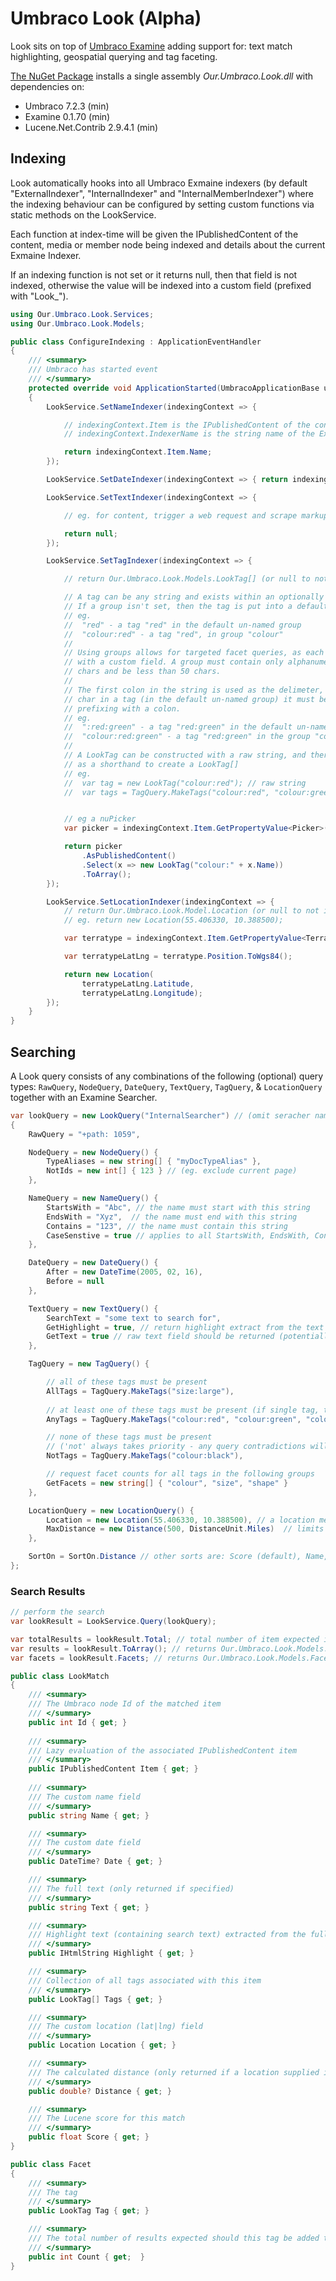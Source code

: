 # Umbraco Look (Alpha)
Look sits on top of [Umbraco Examine](https://our.umbraco.com/documentation/reference/searching/examine/) adding support for: text match highlighting, geospatial querying and tag faceting.

[The NuGet Package](https://www.nuget.org/packages/Our.Umbraco.Look) installs a single assembly _Our.Umbraco.Look.dll_ with dependencies on: 

  * Umbraco 7.2.3 (min)
  * Examine 0.1.70 (min)
  * Lucene.Net.Contrib 2.9.4.1 (min)


## Indexing

Look automatically hooks into all Umbraco Exmaine indexers (by default "ExternalIndexer", "InternalIndexer" and "InternalMemberIndexer") where the indexing behaviour can be configured by setting custom functions via static methods on the LookService. 

Each function at index-time will be given the IPublishedContent 
of the content, media or member node being indexed and details about the current Exmaine Indexer.

If an indexing function is not set or it returns null, then that field is not indexed, otherwise the value will be indexed into a custom field (prefixed with "Look_").

```csharp
using Our.Umbraco.Look.Services;
using Our.Umbraco.Look.Models;
```

```csharp
public class ConfigureIndexing : ApplicationEventHandler
{	
	/// <summary>
	/// Umbraco has started event
	/// </summary>
	protected override void ApplicationStarted(UmbracoApplicationBase umbracoApplication, ApplicationContext applicationContext)
	{		
		LookService.SetNameIndexer(indexingContext => {			

			// indexingContext.Item is the IPublishedContent of the content, media or member being indexed
			// indexingContext.IndexerName is the string name of the Examine Indexer

			return indexingContext.Item.Name;
		});

		LookService.SetDateIndexer(indexingContext => { return indexingContext.Item.UpdateDate; });

		LookService.SetTextIndexer(indexingContext => {		

			// eg. for content, trigger a web request and scrape markup to index

			return null;
		});

		LookService.SetTagIndexer(indexingContext => {

			// return Our.Umbraco.Look.Models.LookTag[] (or null to not index)

			// A tag can be any string and exists within an optionally specified group.
			// If a group isn't set, then the tag is put into a default un-named group.
			// eg.
			//	"red" - a tag "red" in the default un-named group
			//	"colour:red" - a tag "red", in group "colour"
			// 
			// Using groups allows for targeted facet queries, as each group corresponds
			// with a custom field. A group must contain only alphanumeric / underscore 
			// chars and be less than 50 chars.
			//
			// The first colon in the string is used as the delimeter, so to use a colon 
			// char in a tag (in the default un-named group) it must be escaped by 
			// prefixing with a colon.
			// eg.
			//	":red:green" - a tag "red:green" in the default un-named group
			//	"colour:red:green" - a tag "red:green" in the group "colour"
			//
			// A LookTag can be constructed with a raw string, and there is a static helper
			// as a shorthand to create a LookTag[]
			// eg.
			//	var tag = new LookTag("colour:red"); // raw string
			//	var tags = TagQuery.MakeTags("colour:red", "colour:green", "colour:blue"); 


			// eg a nuPicker
			var picker = indexingContext.Item.GetPropertyValue<Picker>("colours");

			return picker
				.AsPublishedContent()
				.Select(x => new LookTag("colour:" + x.Name))
				.ToArray();
		});

		LookService.SetLocationIndexer(indexingContext => {
			// return Our.Umbraco.Look.Model.Location (or null to not index)
			// eg. return new Location(55.406330, 10.388500);

			var terratype = indexingContext.Item.GetPropertyValue<Terratype.Models.Model>("location");

			var terratypeLatLng = terratype.Position.ToWgs84();

			return new Location(
				terratypeLatLng.Latitude, 
				terratypeLatLng.Longitude);
		});
	}
}

```

## Searching

A Look query consists of any combinations of the following (optional) query types: `RawQuery`, `NodeQuery`, `DateQuery`, `TextQuery`, `TagQuery`, & `LocationQuery` together with an Examine Searcher.

```csharp
var lookQuery = new LookQuery("InternalSearcher") // (omit seracher name to use default, usually "ExternalSearcher")
{
	RawQuery = "+path: 1059",

	NodeQuery = new NodeQuery() {
		TypeAliases = new string[] { "myDocTypeAlias" },
		NotIds = new int[] { 123 } // (eg. exclude current page)
	},

	NameQuery = new NameQuery() {
		StartsWith = "Abc", // the name must start with this string
		EndsWith = "Xyz",  // the name must end with this string
		Contains = "123", // the name must contain this string
		CaseSenstive = true // applies to all StartsWith, EndsWith, Contains
	},

	DateQuery = new DateQuery() {
		After = new DateTime(2005, 02, 16),
		Before = null
	},

	TextQuery = new TextQuery() {
		SearchText = "some text to search for",
		GetHighlight = true, // return highlight extract from the text field containing the search text
		GetText = true // raw text field should be returned (potentially a large document)
	},

	TagQuery = new TagQuery() {

		// all of these tags must be present
		AllTags = TagQuery.MakeTags("size:large"),
		
		// at least one of these tags must be present (if single tag, then it's deemed mandatory as per AllTags)
		AnyTags = TagQuery.MakeTags("colour:red", "colour:green", "colour:blue")

		// none of these tags must be present 
		// ('not' always takes priority - any query contradictions will return an empty result with message)
		NotTags = TagQuery.MakeTags("colour:black"),

		// request facet counts for all tags in the following groups
		GetFacets = new string[] { "colour", "size", "shape" }
	},

	LocationQuery = new LocationQuery() {
		Location = new Location(55.406330, 10.388500), // a location means distance results can be set
		MaxDistance = new Distance(500, DistanceUnit.Miles)  // limits the results to within this distance
	},

	SortOn = SortOn.Distance // other sorts are: Score (default), Name, DateAscending, DateDescending
};

```


### Search Results

```csharp
// perform the search
var lookResult = LookService.Query(lookQuery);

var totalResults = lookResult.Total; // total number of item expected in the lookResult enumerable
var results = lookResult.ToArray(); // returns Our.Umbraco.Look.Models.LookMatch[]
var facets = lookResult.Facets; // returns Our.Umbraco.Look.Models.Facet[]
```

```csharp
public class LookMatch
{
	/// <summary>
	/// The Umbraco node Id of the matched item
	/// </summary>
	public int Id { get; }
	
	/// <summary>
	/// Lazy evaluation of the associated IPublishedContent item
	/// </summary>
	public IPublishedContent Item { get; }
	
	/// <summary>
	/// The custom name field
	/// </summary>
	public string Name { get; }

	/// <summary>
	/// The custom date field
	/// </summary>
	public DateTime? Date { get; }

	/// <summary>
	/// The full text (only returned if specified)
	/// </summary>
	public string Text { get; }

	/// <summary>
	/// Highlight text (containing search text) extracted from the full text
	/// </summary>
	public IHtmlString Highlight { get; }

	/// <summary>
	/// Collection of all tags associated with this item
	/// </summary>
	public LookTag[] Tags { get; }

	/// <summary>
	/// The custom location (lat|lng) field
	/// </summary>
	public Location Location { get; }

	/// <summary>
	/// The calculated distance (only returned if a location supplied in query)
	/// </summary>
	public double? Distance { get; }

	/// <summary>
	/// The Lucene score for this match
	/// </summary>
	public float Score { get; }
}
```

```csharp
public class Facet
{
	/// <summary>
	/// The tag
	/// </summary>
	public LookTag Tag { get; }

	/// <summary>
	/// The total number of results expected should this tag be added to TagQuery.AllTags on the current query
	/// </summary>
	public int Count { get;  }
}

```
